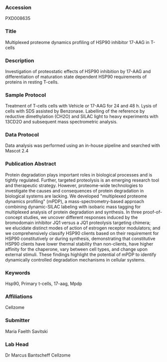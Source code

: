 ### Accession
PXD008635

### Title
Multiplexed proteome dynamics profiling of HSP90 inhibitor 17-AAG in T-cells

### Description
Investigation of proteostatic effects of HSP90 inhibition by 17-AAG and differentiation of maturation state dependent HSP90 requirements of proteins in resting T-cells.

### Sample Protocol
Treatment of T-cells cells with Vehicle or 17-AAG for 24 and 48 h. Lysis of cells with SDS assisted by Benzonase. Labelling of the reference by reductive dimethylation (CH2O) and  SILAC light to heavy experiments with 13CD2O and subsequent mass spectrometric analysis.

### Data Protocol
Data analysis was performed using an in-house pipeline and searched with Mascot 2.4

### Publication Abstract
Protein degradation plays important roles in biological processes and is tightly regulated. Further, targeted proteolysis is an emerging research tool and&#xa0;therapeutic strategy. However, proteome-wide technologies to investigate the causes and consequences of protein degradation in biological systems are lacking. We developed "multiplexed proteome dynamics profiling" (mPDP), a mass-spectrometry-based approach combining dynamic-SILAC labeling with isobaric mass tagging for multiplexed analysis of protein degradation and synthesis. In three proof-of-concept studies, we uncover different responses induced by the bromodomain inhibitor JQ1 versus a JQ1 proteolysis targeting chimera; we&#xa0;elucidate distinct modes of action of estrogen receptor modulators; and we comprehensively classify HSP90 clients based on their requirement for HSP90 constitutively or during synthesis, demonstrating that constitutive HSP90 clients have lower thermal stability than non-clients, have higher affinity&#xa0;for the chaperone, vary between cell types, and change upon external stimuli. These findings highlight the potential of mPDP to identify dynamically controlled degradation mechanisms in cellular systems.

### Keywords
Hsp90, Primary t-cells, 17-aag, Mpdp

### Affiliations
Cellzome

### Submitter
Maria Faelth Savitski

### Lab Head
Dr Marcus Bantscheff
Cellzome


